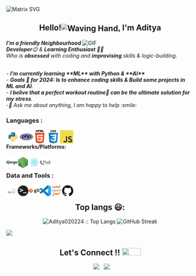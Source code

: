 ![Matrix SVG](https://raw.githubusercontent.com/rodrigograca31/rodrigograca31/master/matrix.svg)


<h2 align="center">Hello!<img align=center src="https://user-images.githubusercontent.com/26017543/213809353-c908d93c-3dff-4694-9d13-e0e5cbdb879c.png" alt="Waving Hand" width="40" height="40" />, I'm Aditya </h2> 

<img align="right" alt="GIF" src= "https://user-images.githubusercontent.com/68998355/110694804-1ac26580-820f-11eb-8bcf-2b93f48bce92.gif" align="right" width="300" />
<p> 
  <em>
    <b>I'm a friendly Neighbourhood Developer</b>😉 &  <b>Learning Enthusiast</b>&nbsp;👩‍💻 </br>Who is <b>obsessed</b>
    with coding and <b>improvising</b> skills & logic-building. 
  </em>  
</p>

<br>
<em>
  - <b>I’m  currently learning **ML** with Python & **AI**</b>
  <br>
  - <b>Goals 🌱  for 2024: Is to enhance coding skills & Build some projects in ML and AI</b>.
  <br>
  - <b>I belive that a perfect workout routine💪 can be the ultimate solution for my stress</b>.
  <br>
  -💬 Ask me about anything, I am happy to help :smile:
  <br>
</em>


### Languages :

<img align="left" alt="Python" width="36px" src="https://raw.githubusercontent.com/github/explore/80688e429a7d4ef2fca1e82350fe8e3517d3494d/topics/python/python.png">
<img align="left" alt="PHP" width="36px" src="https://raw.githubusercontent.com/github/explore/80688e429a7d4ef2fca1e82350fe8e3517d3494d/topics/php/php.png" >
<img align="left" alt="HTML5" width="36px" src="https://raw.githubusercontent.com/github/explore/80688e429a7d4ef2fca1e82350fe8e3517d3494d/topics/html/html.png" >
<img align="left" alt="CSS3" width="36px" src="https://raw.githubusercontent.com/github/explore/80688e429a7d4ef2fca1e82350fe8e3517d3494d/topics/css/css.png" >
<img align="left" alt="JavaScript" width="36px" src="https://raw.githubusercontent.com/github/explore/80688e429a7d4ef2fca1e82350fe8e3517d3494d/topics/javascript/javascript.png">
<br/>

#### Frameworks/Platforms:

<img align="left" height="30" src="https://raw.githubusercontent.com/github/explore/80688e429a7d4ef2fca1e82350fe8e3517d3494d/topics/django/django.png">
<img align="left" height="30" src="https://raw.githubusercontent.com/github/explore/80688e429a7d4ef2fca1e82350fe8e3517d3494d/topics/nodejs/nodejs.png">
<img align="left" height="30" src="https://raw.githubusercontent.com/github/explore/80688e429a7d4ef2fca1e82350fe8e3517d3494d/topics/react/react.png">  
<img align="left" height="30" src="https://raw.githubusercontent.com/github/explore/80688e429a7d4ef2fca1e82350fe8e3517d3494d/topics/flask/flask.png" />
<br/>  

### Data and Tools :

<img align="left" height="30" src="https://raw.githubusercontent.com/github/explore/80688e429a7d4ef2fca1e82350fe8e3517d3494d/topics/mysql/mysql.png"> 
<img align="left" alt="Terminal" width="30px" src="https://raw.githubusercontent.com/github/explore/80688e429a7d4ef2fca1e82350fe8e3517d3494d/topics/terminal/terminal.png" />
<img align="left" height="30" src="https://raw.githubusercontent.com/github/explore/80688e429a7d4ef2fca1e82350fe8e3517d3494d/topics/git/git.png">
<img align="left" alt="Visual Studio Code" width="30px" src="https://raw.githubusercontent.com/github/explore/78df643247d429f6cc873026c0622819ad797942/topics/visual-studio-code/visual-studio-code.png" />
<img align="left" height="30" src="https://raw.githubusercontent.com/github/explore/80688e429a7d4ef2fca1e82350fe8e3517d3494d/topics/jupyter-notebook/jupyter-notebook.png">
<img align="left" alt="GitHub" width="30px" src="https://raw.githubusercontent.com/github/explore/78df643247d429f6cc873026c0622819ad797942/topics/github/github.png" />
<br/>


<h2 align="center">Top langs 😃:</h2>

<p align="center">
  <img src="https://github-readme-stats.vercel.app/api/top-langs/?username=Aditya020224&langs_count=10&theme=radical&layout=donut" alt="Aditya020224 :: Top Langs" width="450" height="230" />
  <img src="https://github-readme-streak-stats.herokuapp.com?user=Aditya020224&theme=radical" alt="GitHub Streak" />
</p>

<p > 
  <a href="https://github.com/ryo-ma/github-profile-trophy">
    <img src="https://github-profile-trophy.vercel.app/?username=Aditya020224&title=commits"/> 
  </a>
</p>



<h2 align="center">Let's Connect !! <img src='https://user-images.githubusercontent.com/68998355/110338147-b0fa5e00-804c-11eb-9ba2-6a93ff186cae.gif' width='50' height='20' ></h2>

<p align="center"> 
&nbsp; <a href="https://www.linkedin.com/in//dkteadityakokate/" target="_blank" rel="noopener noreferrer"><img src="https://img.icons8.com/plasticine/100/000000/linkedin.png" width="55" /></a>
&nbsp; <a href="mailto:adityakokate24@gmail.com" target="_blank" rel="noopener noreferrer"><img src="https://img.icons8.com/plasticine/100/000000/gmail.png"  width="55" /></a>

</p>
